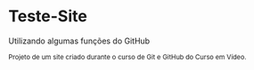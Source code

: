 # Teste-Site

Utilizando algumas funções do GitHub

<sub>Projeto de um site criado durante o curso de Git e GitHub do Curso em Vídeo.</sub>
